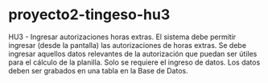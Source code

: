 # proyecto2-tingeso-hu3
HU3 - Ingresar autorizaciones horas extras. El sistema debe permitir ingresar (desde la pantalla) las autorizaciones de horas extras. Se debe ingresar aquellos datos relevantes de la autorización que puedan ser útiles para el cálculo de la planilla. Solo se requiere el ingreso de datos. Los datos deben ser grabados en una tabla en la Base de Datos.
